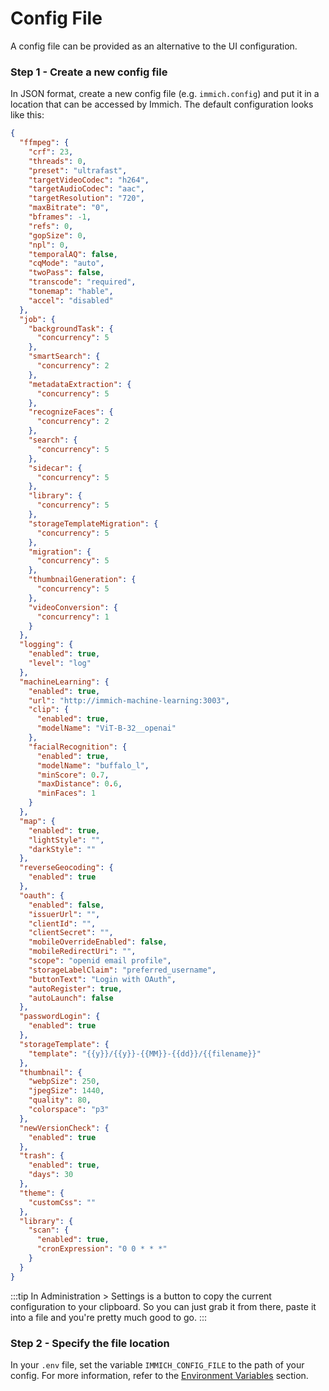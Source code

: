 # Config File

A config file can be provided as an alternative to the UI configuration.

### Step 1 - Create a new config file

In JSON format, create a new config file (e.g. `immich.config`) and put it in a location that can be accessed by Immich.
The default configuration looks like this:

```json
{
  "ffmpeg": {
    "crf": 23,
    "threads": 0,
    "preset": "ultrafast",
    "targetVideoCodec": "h264",
    "targetAudioCodec": "aac",
    "targetResolution": "720",
    "maxBitrate": "0",
    "bframes": -1,
    "refs": 0,
    "gopSize": 0,
    "npl": 0,
    "temporalAQ": false,
    "cqMode": "auto",
    "twoPass": false,
    "transcode": "required",
    "tonemap": "hable",
    "accel": "disabled"
  },
  "job": {
    "backgroundTask": {
      "concurrency": 5
    },
    "smartSearch": {
      "concurrency": 2
    },
    "metadataExtraction": {
      "concurrency": 5
    },
    "recognizeFaces": {
      "concurrency": 2
    },
    "search": {
      "concurrency": 5
    },
    "sidecar": {
      "concurrency": 5
    },
    "library": {
      "concurrency": 5
    },
    "storageTemplateMigration": {
      "concurrency": 5
    },
    "migration": {
      "concurrency": 5
    },
    "thumbnailGeneration": {
      "concurrency": 5
    },
    "videoConversion": {
      "concurrency": 1
    }
  },
  "logging": {
    "enabled": true,
    "level": "log"
  },
  "machineLearning": {
    "enabled": true,
    "url": "http://immich-machine-learning:3003",
    "clip": {
      "enabled": true,
      "modelName": "ViT-B-32__openai"
    },
    "facialRecognition": {
      "enabled": true,
      "modelName": "buffalo_l",
      "minScore": 0.7,
      "maxDistance": 0.6,
      "minFaces": 1
    }
  },
  "map": {
    "enabled": true,
    "lightStyle": "",
    "darkStyle": ""
  },
  "reverseGeocoding": {
    "enabled": true
  },
  "oauth": {
    "enabled": false,
    "issuerUrl": "",
    "clientId": "",
    "clientSecret": "",
    "mobileOverrideEnabled": false,
    "mobileRedirectUri": "",
    "scope": "openid email profile",
    "storageLabelClaim": "preferred_username",
    "buttonText": "Login with OAuth",
    "autoRegister": true,
    "autoLaunch": false
  },
  "passwordLogin": {
    "enabled": true
  },
  "storageTemplate": {
    "template": "{{y}}/{{y}}-{{MM}}-{{dd}}/{{filename}}"
  },
  "thumbnail": {
    "webpSize": 250,
    "jpegSize": 1440,
    "quality": 80,
    "colorspace": "p3"
  },
  "newVersionCheck": {
    "enabled": true
  },
  "trash": {
    "enabled": true,
    "days": 30
  },
  "theme": {
    "customCss": ""
  },
  "library": {
    "scan": {
      "enabled": true,
      "cronExpression": "0 0 * * *"
    }
  }
}
```

:::tip
In Administration > Settings is a button to copy the current configuration to your clipboard.
So you can just grab it from there, paste it into a file and you're pretty much good to go.
:::

### Step 2 - Specify the file location

In your `.env` file, set the variable `IMMICH_CONFIG_FILE` to the path of your config.
For more information, refer to the [Environment Variables](https://docs.immich.app/docs/install/environment-variables) section.
